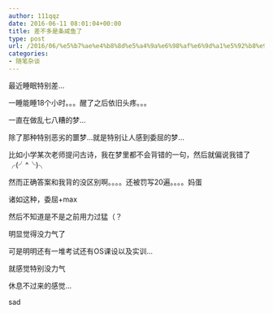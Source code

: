 ```yaml
---
author: 111qqz
date: 2016-06-11 08:01:04+00:00
title: 差不多是条咸鱼了
type: post
url: /2016/06/%e5%b7%ae%e4%b8%8d%e5%a4%9a%e6%98%af%e6%9d%a1%e5%92%b8%e9%b1%bc%e4%ba%86/
categories:
- 随笔杂谈
---
```


最近睡眠特别差...

一睡能睡18个小时。。。醒了之后依旧头疼。。。

一直在做乱七八糟的梦...

除了那种特别恶劣的噩梦...就是特别让人感到委屈的梦...

比如小学某次老师提问古诗，我在梦里都不会背错的一句，然后就偏说我错了╭(╯^╰)╮

然而正确答案和我背的没区别啊。。。。还被罚写20遍。。。。妈蛋

诸如这种，委屈+max



然后不知道是不是之前用力过猛（？

明显觉得没力气了

可是明明还有一堆考试还有OS课设以及实训...

就感觉特别没力气

休息不过来的感觉...

sad


